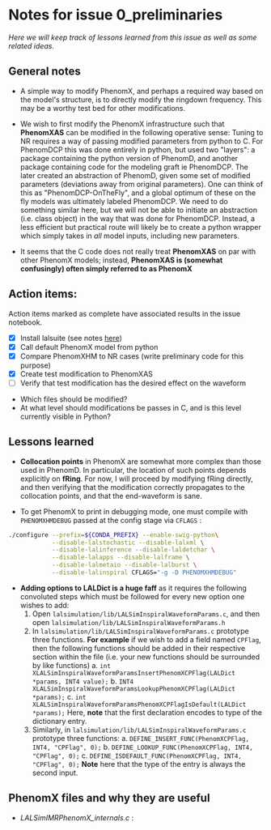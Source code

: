 # Notes for issue 0_preliminaries

*Here we will keep track of lessons learned from this issue as well as some related ideas.*

## General notes

* A simple way to modify PhenomX, and perhaps a required way based on the model's structure, is to directly modify the ringdown frequency. This may be a worthy test bed for other modifications.

* We wish to first modify the PhenomX infrastructure such that **PhenomXAS** can be modified in the following operative sense: Tuning to NR requires a way of passing modified parameters from python to C. For PhenomDCP this was done entirely in python, but used two "layers": a package containing the python version of PhenomD, and another package containing code for the modeling graft ie PhenomDCP. The later created an abstraction of PhenomD, given some set of modified parameters (deviations away from original parameters). One can think of this as "PhenomDCP-OnTheFly", and a global optimum of these on the fly models was ultimately labeled PhenomDCP. We need to do something similar here, but we will not be able to initiate an abstraction (i.e. class object) in the way that was done for PhenomDCP. Instead, a less efficient but practical route will likely be to create a python wrapper which simply takes in *all* model inputs, including new parameters.

* It seems that the C code does not really treat **PhenomXAS** on par with other PhenomX models; instead, **PhenomXAS is (somewhat confusingly) often simply referred to as PhenomX** 

## Action items:
Action items marked as complete have associated results in the issue notebook.

- [x] Install lalsuite (see notes [here](https://github.com/llondon6/positive/blob/master/docs/notes/install_lalsuite_locally.md))  
- [x] Call default PhenomX model from python
- [x] Compare PhenomXHM to NR cases (write preliminary code for this purpose)
- [x] Create test modification to PhenomXAS
- [ ] Verify that test modification has the desired effect on the waveform
 * Which files should be modified?
 * At what level should modifications be passes in C, and is this level currently visible in Python?

## Lessons learned

* **Collocation points** in PhenomX are somewhat more complex than those used in PhenomD. In particular, the location of such points depends explicitly on **fRing**. For now, I will proceed by modifying fRing directly, and then verifying that the modification correctly propagates to the collocation points, and that the end-waveform is sane.

* To get PhenomX to print in debugging mode, one must compile with `PHENOMXHMDEBUG` passed at the config stage via `CFLAGS` : 
```bash
./configure --prefix=${CONDA_PREFIX} --enable-swig-python\
            --disable-lalstochastic --disable-lalxml \
            --disable-lalinference --disable-laldetchar \
            --disable-lalapps --disable-lalframe \
            --disable-lalmetaio --disable-lalburst \
            --disable-lalinspiral CFLAGS="-g -D PHENOMXHMDEBUG"
```

* **Adding options to LALDict is a huge faff** as it requires the following convoluted steps which must be followed for every new option one wishes to add:
    1. Open `lalsimulation/lib/LALSimInspiralWaveformParams.c`, and then open `lalsimulation/lib/LALSimInspiralWaveformParams.h`
    2. In `lalsimulation/lib/LALSimInspiralWaveformParams.c` prototype three functions. **For example** if we wish to add a field named `CPFlag`, then the following functions should be added in their respective section within the file (i.e. your new functions should be surrounded by like functions)
        a. `int XLALSimInspiralWaveformParamsInsertPhenomXCPFlag(LALDict *params, INT4 value);`
        b. `INT4 XLALSimInspiralWaveformParamsLookupPhenomXCPFlag(LALDict *params);`
        c. `int XLALSimInspiralWaveformParamsPhenomXCPFlagIsDefault(LALDict *params);`
    Here, **note** that the first declaration encodes to type of the dictionary entry.
    3. Similarly, in `lalsimulation/lib/LALSimInspiralWaveformParams.c` prototype three functions:
        a. `DEFINE_INSERT_FUNC(PhenomXCPFlag, INT4, "CPFlag", 0);`
        b. `DEFINE_LOOKUP_FUNC(PhenomXCPFlag, INT4, "CPFlag", 0);`
        c. `DEFINE_ISDEFAULT_FUNC(PhenomXCPFlag, INT4, "CPFlag", 0);`
    **Note** here that the type of the entry is always the second input. 

## PhenomX files and why they are useful 

* *LALSimIMRPhenomX_internals.c* :  